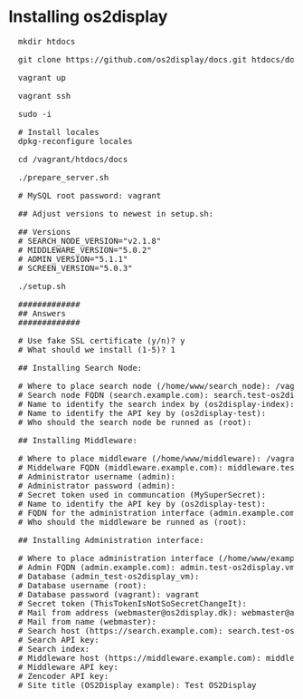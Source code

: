 # Installing os2display

<pre>
  mkdir htdocs

  git clone https://github.com/os2display/docs.git htdocs/docs

  vagrant up
  
  vagrant ssh
  
  sudo -i

  # Install locales
  dpkg-reconfigure locales
  
  cd /vagrant/htdocs/docs
  
  ./prepare_server.sh
  
  # MySQL root password: vagrant
  
  ## Adjust versions to newest in setup.sh:
  
  ## Versions
  # SEARCH_NODE_VERSION="v2.1.8"
  # MIDDLEWARE_VERSION="5.0.2"
  # ADMIN_VERSION="5.1.1"
  # SCREEN_VERSION="5.0.3"
  
  ./setup.sh
  
  #############
  ## Answers
  #############
  
  # Use fake SSL certificate (y/n)? y
  # What should we install (1-5)? 1
  
  ## Installing Search Node:
  
  # Where to place search node (/home/www/search_node): /vagrant/htdocs/search_node
  # Search node FQDN (search.example.com): search.test-os2display.vm
  # Name to identify the search index by (os2display-index):
  # Name to identify the API key by (os2display-test):
  # Who should the search node be runned as (root):
  
  ## Installing Middleware:
  
  # Where to place middleware (/home/www/middleware): /vagrant/htdocs/middleware
  # Middelware FQDN (middleware.example.com): middleware.test-os2display.vm
  # Administrator username (admin):
  # Administrator password (admin):
  # Secret token used in communcation (MySuperSecret):
  # Name to identify the API key by (os2display-test):
  # FQDN for the administration interface (admin.example.com): admin.test-os2display.vm
  # Who should the middleware be runned as (root):

  ## Installing Administration interface:
  
  # Where to place administration interface (/home/www/example_com/admin): /vagrant/htdocs/admin
  # Admin FQDN (admin.example.com): admin.test-os2display.vm
  # Database (admin_test-os2display_vm):
  # Database username (root):
  # Database password (vagrant): vagrant
  # Secret token (ThisTokenIsNotSoSecretChangeIt):
  # Mail from address (webmaster@os2display.dk): webmaster@admin.test-os2display.vm
  # Mail from name (webmaster):
  # Search host (https://search.example.com): search.test-os2display.vm
  # Search API key:
  # Search index:
  # Middleware host (https://middleware.example.com): middleware.test-os2display.vm
  # Middleware API key:
  # Zencoder API key:
  # Site title (OS2Display example): Test OS2Display

</pre>

